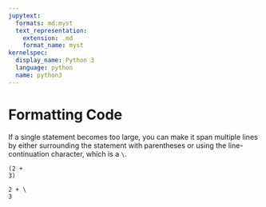 ```yaml
---
jupytext:
  formats: md:myst
  text_representation:
    extension: .md
    format_name: myst
kernelspec:
  display_name: Python 3
  language: python
  name: python3
---
```


# Formatting Code

If a single statement becomes too large, you can make it span multiple lines by either surrounding the statement with parentheses or using the line-continuation character, which is a `\`.

```{code-cell} ipython3
(2 +
3)
```

```{code-cell} ipython3
2 + \
3
```
